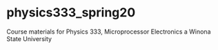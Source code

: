 # physics333_spring20
Course materials for Physics 333, Microprocessor Electronics a Winona State University
